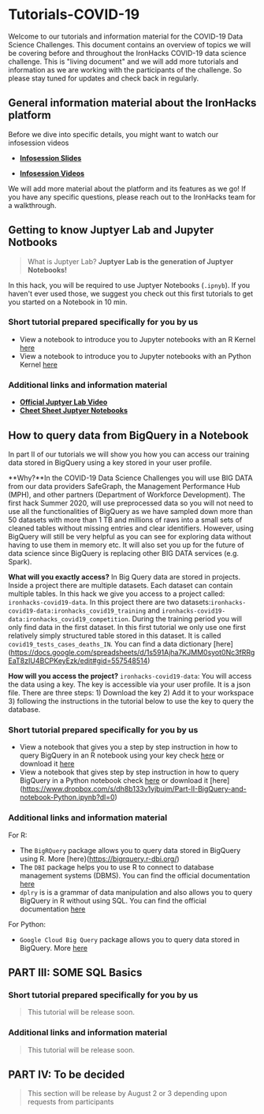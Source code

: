 # Tutorials-COVID-19


Welcome to our tutorials and information material for the COVID-19 Data Science Challenges. This document contains an overview of topics we will be covering before and throughout the IronHacks COVID-19 data science challenge. This is "living document" and we will add more tutorials and information as we are working with the participants of the challenge. So please stay tuned for updates and check back in regularly. 

## General information material about the IronHacks platform

Before we dive into specific details, you might want to watch our infosession videos

* **[Infosession Slides](https://docs.google.com/presentation/d/1Eva1xLNyWyXf_zVq4afM2rVYeRnJpaIDPRoKUAog0kA/edit#slide=id.g896a3c3313_8_111)**

* **[Infosession Videos](https://www.youtube.com/watch?v=ta5i7_I5VT8&t=3s)**

We will add more material about the platform and its features as we go! If you have any specific questions, please reach out to the IronHacks team for a walkthrough. 

## Getting to know Juptyer Lab and Jupyter Notbooks

> What is Juptyer Lab? **Juptyer Lab is the generation of Juptyer Notebooks!** 

In this hack, you will be required to use Juptyer Notebooks (`.ipnyb`). If you haven't ever used those, we suggest you check out this first tutorials to get you started on a Notebook in 10 min.

### Short tutorial prepared specifically for you by us

* View a notebook to introduce you to Jupyter notebooks with an R Kernel [here](https://github.com/ironhacks/Tutorials-COVID-19/blob/master/part-1/PartI_IntroNotebookR.ipynb)
* View a notebook to introduce you to Jupyter notebooks with an Python Kernel [here](https://github.com/ironhacks/Tutorials-COVID-19/blob/master/part-1/PartI_IntroNotebookPython.ipynb)

### Additional links and information material

* **[Official Juptyer Lab Video](https://www.youtube.com/watch?time_continue=260&v=A5YyoCKxEOU&feature=emb_logo)**
* **[Cheet Sheet Juptyer Notebooks](https://raw.githubusercontent.com/ironhacks/Tutorials-COVID-19/master/Shortcuts.png?token=AC7DAY2TYDGKRV4CIQBVAG27FRYUG)**

## How to query data from BigQuery in a Notebook

In part II of our tutorials  we will show you how you can access our training data stored in BigQuery using a key stored in your user profile. 

**Why?**In the COVID-19 Data Science Challenges you will use BIG DATA from our data providers SafeGraph, the Management Performance Hub (MPH), and other partners (Department of Workforce Development). The first hack Summer 2020, will use preprocessed data so you will not need to use all the functionalities of BigQuery as we have sampled down more than 50 datasets with more than 1 TB and millions of raws into a small sets of cleaned tables without missing entries and clear identifiers. However, using BigQuery will still be very helpful  as you can see for exploring data without having to use them in memory etc. It will also set you up for the future of data science since BigQuery is replacing other BIG DATA services (e.g. Spark). 

**What will you exactly access?** In Big Query data are stored in projects. Inside a project there are multiple datasets. Each dataset can contain multiple tables. In this hack we give you access to a project called: `ironhacks-covid19-data`. In this project there are two datasets:`ironhacks-covid19-data:ironhacks_covid19_training` and `ironhacks-covid19-data:ironhacks_covid19_competition`. During the training period you will only find data in the first dataset. In this first tutorial we only use one first relatively simply structured table stored in this dataset. It is called `covid19_tests_cases_deaths_IN`. You can find a data dictionary [here] (https://docs.google.com/spreadsheets/d/1s591Ajha7KJMM0syot0Nc3fRRgEaT8zIU4BCPKeyEzk/edit#gid=557548514)

**How will you access the project?** `ironhacks-covid19-data`: You will access the data using a key. The key is accessible via your user profile. It is a json file. There are three steps: 1) Download the key 2) Add it to your workspace 3) following the instructions in the tutorial below to  use the key to query the database. 

### Short tutorial prepared specifically for you by us

* View a notebook that gives you a step by step instruction in how to query BigQuery in an R notebook using your key check [here](https://github.com/ironhacks/Tutorials-COVID-19/blob/master/part-2/Part-II-BigQuery-and-notebookR_updated.ipynb) or download it [here](https://www.dropbox.com/s/le2hue8q98l4kwq/Part-II-BigQuery-and-notebookR_updated.ipynb?dl=0)
* View a notebook that gives step by step instruction in how to query BigQuery in a Python notebook check [here](https://github.com/ironhacks/Tutorials-COVID-19/blob/master/part-2/Part-II-BigQuery-and-notebook-Python.ipynb)  or download it [here] (https://www.dropbox.com/s/dh8b133v1yjbujm/Part-II-BigQuery-and-notebook-Python.ipynb?dl=0)

### Additional links and information material
For R: 
* The `BigRQuery` package allows you to query data stored in BigQuery using R. More  [here}(https://bigrquery.r-dbi.org/)
* The `DBI` package helps you to use R to connect to database management systems (DBMS). You can find the official documentation [here](https://dbi.r-dbi.org/) 
* `dplry` is is a grammar of data manipulation and also allows you to query BigQuery in R without using SQL. You can find the official documentation [here](https://dplyr.tidyverse.org/) 

For Python: 
* `Google Cloud Big Query` package allows you to query data stored in BigQuery. More [here](https://googleapis.dev/python/bigquery/latest/index.html)

## PART III: SOME SQL Basics

### Short tutorial prepared specifically for you by us
> This tutorial will be release soon. 

### Additional links and information material
> This tutorial will be release soon. 

## PART IV: To be decided
> This section will be release by August 2 or 3 depending upon requests from participants